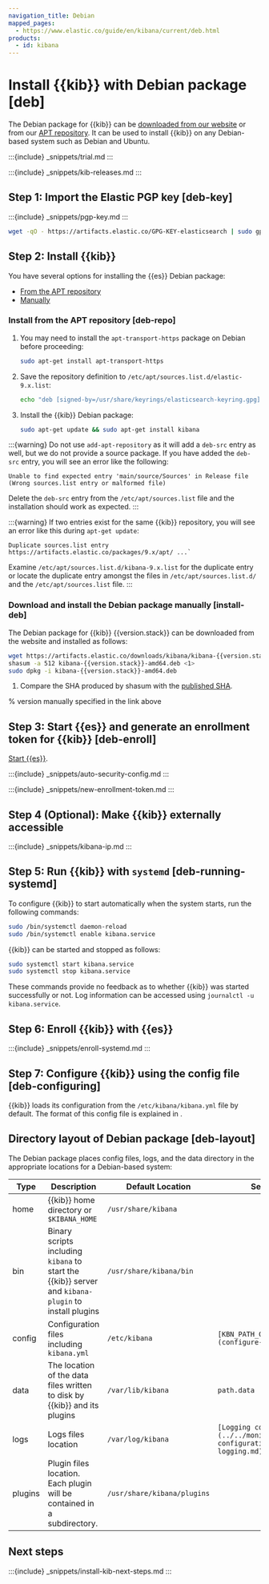 ```yaml
---
navigation_title: Debian
mapped_pages:
  - https://www.elastic.co/guide/en/kibana/current/deb.html
products:
  - id: kibana
---
```




# Install {{kib}} with Debian package [deb]


The Debian package for {{kib}} can be [downloaded from our website](#install-deb) or from our [APT repository](#deb-repo). It can be used to install {{kib}} on any Debian-based system such as Debian and Ubuntu.

:::{include} _snippets/trial.md
:::

:::{include} _snippets/kib-releases.md
:::

## Step 1: Import the Elastic PGP key [deb-key]

:::{include} _snippets/pgp-key.md
:::

```sh
wget -qO - https://artifacts.elastic.co/GPG-KEY-elasticsearch | sudo gpg --dearmor -o /usr/share/keyrings/elasticsearch-keyring.gpg
```

## Step 2: Install {{kib}}

You have several options for installing the {{es}} Debian package:

* [From the APT repository](#deb-repo)
* [Manually](#install-deb)

### Install from the APT repository [deb-repo]

1. You may need to install the `apt-transport-https` package on Debian before proceeding:

    ```sh
    sudo apt-get install apt-transport-https
    ```

2. Save the repository definition to `/etc/apt/sources.list.d/elastic-9.x.list`:

    ```sh
    echo "deb [signed-by=/usr/share/keyrings/elasticsearch-keyring.gpg] https://artifacts.elastic.co/packages/9.x/apt stable main" | sudo tee /etc/apt/sources.list.d/elastic-9.x.list
    ```

3. Install the {{kib}} Debian package:

    ```sh
    sudo apt-get update && sudo apt-get install kibana
    ```

:::{warning}
Do not use `add-apt-repository` as it will add a `deb-src` entry as well, but we do not provide a source package. If you have added the `deb-src` entry, you will see an error like the following:

```
Unable to find expected entry 'main/source/Sources' in Release file
(Wrong sources.list entry or malformed file)
```

Delete the `deb-src` entry from the `/etc/apt/sources.list` file and the installation should work as expected.
:::

:::{warning}
If two entries exist for the same {{kib}} repository, you will see an error like this during `apt-get update`:

```
Duplicate sources.list entry https://artifacts.elastic.co/packages/9.x/apt/ ...`
```

Examine `/etc/apt/sources.list.d/kibana-9.x.list` for the duplicate entry or locate the duplicate entry amongst the files in `/etc/apt/sources.list.d/` and the `/etc/apt/sources.list` file.
:::

### Download and install the Debian package manually [install-deb]

The Debian package for {{kib}} {{version.stack}} can be downloaded from the website and installed as follows:

```sh subs=true
wget https://artifacts.elastic.co/downloads/kibana/kibana-{{version.stack}}-amd64.deb
shasum -a 512 kibana-{{version.stack}}-amd64.deb <1>
sudo dpkg -i kibana-{{version.stack}}-amd64.deb
```

1. 	Compare the SHA produced by shasum with the [published SHA](https://artifacts.elastic.co/downloads/kibana/kibana-9.0.0-amd64.deb.sha512).

% version manually specified in the link above

## Step 3: Start {{es}} and generate an enrollment token for {{kib}} [deb-enroll]

[Start {{es}}](/deploy-manage/maintenance/start-stop-services/start-stop-elasticsearch.md).

:::{include} _snippets/auto-security-config.md
:::

:::{include} _snippets/new-enrollment-token.md
:::

## Step 4 (Optional): Make {{kib}} externally accessible

:::{include} _snippets/kibana-ip.md
:::

## Step 5: Run {{kib}} with `systemd` [deb-running-systemd]

To configure {{kib}} to start automatically when the system starts, run the following commands:

```sh
sudo /bin/systemctl daemon-reload
sudo /bin/systemctl enable kibana.service
```

{{kib}} can be started and stopped as follows:

```sh
sudo systemctl start kibana.service
sudo systemctl stop kibana.service
```

These commands provide no feedback as to whether {{kib}} was started successfully or not. Log information can be accessed using `journalctl -u kibana.service`.


## Step 6: Enroll {{kib}} with {{es}}

:::{include} _snippets/enroll-systemd.md
:::

## Step 7: Configure {{kib}} using the config file [deb-configuring]

{{kib}} loads its configuration from the `/etc/kibana/kibana.yml` file by default.  The format of this config file is explained in [](configure-kibana.md).

## Directory layout of Debian package [deb-layout]

The Debian package places config files, logs, and the data directory in the appropriate locations for a Debian-based system:

| Type | Description | Default Location | Setting |
| --- | --- | --- | --- |
| home | {{kib}} home directory or `$KIBANA_HOME` | `/usr/share/kibana` |  |
| bin | Binary scripts including `kibana` to start the {{kib}} server    and `kibana-plugin` to install plugins | `/usr/share/kibana/bin` |  |
| config | Configuration files including `kibana.yml` | `/etc/kibana` | `[KBN_PATH_CONF](configure-kibana.md)` |
| data | The location of the data files written to disk by {{kib}} and its plugins | `/var/lib/kibana` | `path.data` |
| logs | Logs files location | `/var/log/kibana` | `[Logging configuration](../../monitor/logging-configuration/kibana-logging.md)` |
| plugins | Plugin files location. Each plugin will be contained in a subdirectory. | `/usr/share/kibana/plugins` |  |

## Next steps

:::{include} _snippets/install-kib-next-steps.md
:::
